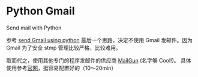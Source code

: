 # Python Gmail

Send mail with Python

参考 [send Gmail using python](http://stackabuse.com/how-to-send-emails-with-gmail-using-python/) 最后一个思路，决定不使用 Gmail 发邮件。因为 Gmail 为了安全 stmp 管理比较严格，比较难用。

取而代之，使用其他专门的程序发邮件的供应商 [MailGun](https://www.mailgun.com/) (名字够 Cool!)。 具体使用参考[官网](https://www.mailgun.com/)，挺容易配置好的（10～20min）

